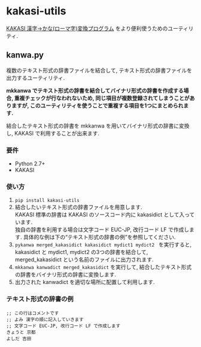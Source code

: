 kakasi-utils
============
[KAKASI 漢字→かな(ローマ字)変換プログラム](http://kakasi.namazu.org) をより便利使うためのユーティリティ.

kanwa.py
--------
複数のテキスト形式の辞書ファイルを結合して, テキスト形式の辞書ファイルを出力するユーティリティ.

**mkkanwa でテキスト形式の辞書を結合してバイナリ形式の辞書を作成する場合, 重複チェックが行なわれないため, 同じ項目が複数登録されてしまうことがありますが, このユーティリティを使うことで重複する項目を1つにまとめられます.**

結合したテキスト形式の辞書を mkkanwa を用いてバイナリ形式の辞書に変換し, KAKASI で利用することが出来ます.

### 要件
* Python 2.7+
* KAKASI

### 使い方
1. `pip install kakasi-utils`
2. 結合したいテキスト形式の辞書ファイルを用意します.  
KAKASI 標準の辞書は KAKASI のソースコード内に kakasidict として入っています.  
独自の辞書を利用する場合は文字コード EUC-JP, 改行コード LF で作成します. 具体的な例は下の“テキスト形式の辞書の例”を参照してください.
3. `pykanwa merged_kakasidict kakasidict mydict1 mydict2 ` を実行すると, kakasidict と mydict1, mydict2 の3つの辞書を結合して, merged_kakasidict という名前のファイルに出力されます.
4. `mkkanwa kanwadict merged_kakasidict` を実行して, 結合したテキスト形式の辞書をバイナリ形式の辞書に変換します.
5. 出力された kanwadict を適切な場所に配置して利用します.

### テキスト形式の辞書の例
```
;; この行はコメントです
;; よみ 漢字の順に記入していきます
;; 文字コード EUC-JP, 改行コード LF で作成します
きょうと 京都
よしだ 吉田
```

